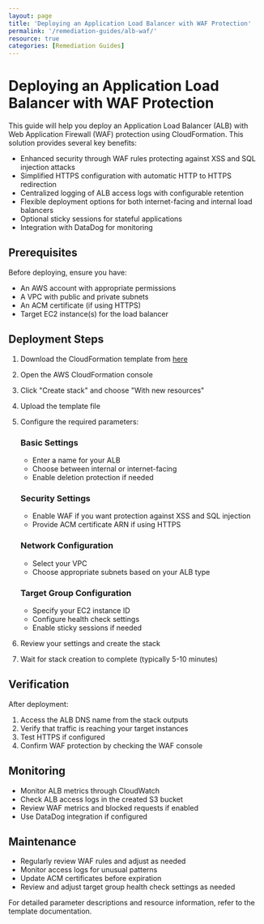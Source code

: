 ```yaml
---
layout: page
title: 'Deploying an Application Load Balancer with WAF Protection'
permalink: '/remediation-guides/alb-waf/'
resource: true
categories: [Remediation Guides]
---
```


#  Deploying an Application Load Balancer with WAF Protection

This guide will help you deploy an Application Load Balancer (ALB) with Web Application Firewall (WAF) protection using CloudFormation. This solution provides several key benefits:

- Enhanced security through WAF rules protecting against XSS and SQL injection attacks
- Simplified HTTPS configuration with automatic HTTP to HTTPS redirection
- Centralized logging of ALB access logs with configurable retention
- Flexible deployment options for both internet-facing and internal load balancers
- Optional sticky sessions for stateful applications
- Integration with DataDog for monitoring

## Prerequisites

Before deploying, ensure you have:

- An AWS account with appropriate permissions
- A VPC with public and private subnets
- An ACM certificate (if using HTTPS)
- Target EC2 instance(s) for the load balancer

## Deployment Steps

1. Download the CloudFormation template from [here](https://github.com/Cloud303/wafr-remediations/blob/main/cloudformation/ec2/alb-waf.yml)

2. Open the AWS CloudFormation console

3. Click "Create stack" and choose "With new resources"

4. Upload the template file

5. Configure the required parameters:

   ### Basic Settings
   - Enter a name for your ALB
   - Choose between internal or internet-facing
   - Enable deletion protection if needed
   
   ### Security Settings
   - Enable WAF if you want protection against XSS and SQL injection
   - Provide ACM certificate ARN if using HTTPS
   
   ### Network Configuration
   - Select your VPC
   - Choose appropriate subnets based on your ALB type
   
   ### Target Group Configuration
   - Specify your EC2 instance ID
   - Configure health check settings
   - Enable sticky sessions if needed

6. Review your settings and create the stack

7. Wait for stack creation to complete (typically 5-10 minutes)

## Verification

After deployment:

1. Access the ALB DNS name from the stack outputs
2. Verify that traffic is reaching your target instances
3. Test HTTPS if configured
4. Confirm WAF protection by checking the WAF console

## Monitoring

- Monitor ALB metrics through CloudWatch
- Check ALB access logs in the created S3 bucket
- Review WAF metrics and blocked requests if enabled
- Use DataDog integration if configured

## Maintenance

- Regularly review WAF rules and adjust as needed
- Monitor access logs for unusual patterns
- Update ACM certificates before expiration
- Review and adjust target group health check settings as needed

For detailed parameter descriptions and resource information, refer to the template documentation.
